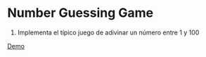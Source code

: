 # Number Guessing Game

1. Implementa el típico juego de adivinar un número entre 1 y 100

[Demo](https://omiras.github.io/Number-Guessing-Game/)
